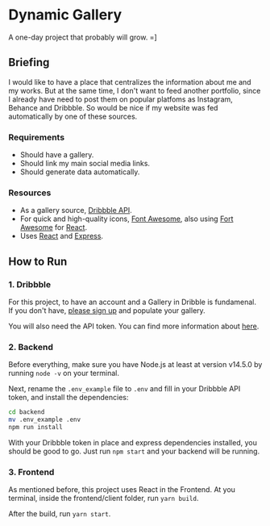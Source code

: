 # Dynamic Gallery

A one-day project that probably will grow. =]

## Briefing

I would like to have a place that centralizes the information about me and my works. But at the same time, I don't want to feed another portfolio, since I already have need to post them on popular platfoms as Instagram, Behance and Dribbble. So would be nice if my website was fed automatically by one of these sources.


### Requirements

- Should have a gallery.
- Should link my main social media links.
- Should generate data automatically.

### Resources
- As a gallery source,  [Dribbble API](https://developer.dribbble.com).
- For quick and high-quality icons, [Font Awesome](https://fontawesome.com), also using [Fort Awesome](https://fortawesome.com) for [React](https://reactjs.org).
- Uses [React](https://reactjs.org) and [Express](https://expressjs.com).



## How to Run


### 1. Dribbble

For this project, to have an account and a Gallery in Dribble is fundamenal. If you don't have, [please sign up](https://dribbble.com/signup/new) and populate your gallery.

 You will also need the API token. You can find more information about [here](https://developer.dribbble.com/v2/).


### 2. Backend
Before everything, make sure you have Node.js at least at version v14.5.0 by running `node -v` on your terminal.

 Next, rename the `.env_example` file to `.env` and fill in your Dribbble API token, and install the dependencies:
 ``` bash
cd backend
mv .env_example .env
npm run install
```
With your Dribbble token in place and express dependencies installed, you should be good to go. Just run `npm start` and your backend will be running.

### 3. Frontend
 As mentioned before, this project uses React in the Frontend. At you terminal, inside the frontend/client folder, run `yarn build`.

 After the build, run `yarn start`. 




